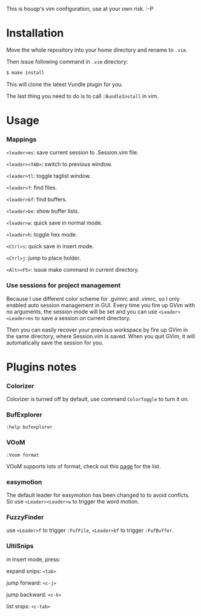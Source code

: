 This is houqp's vim configuration, use at your own risk. :-P

# Installation

Move the whole repository into your home directory and rename to `.vim`. 

Then issue following command in `.vim` directory:

```bash
$ make install
```

This will clone the latest Vundle plugin for you. 

The last thing you need to do is to call `:BundleInstall` in vim.



# Usage
### Mappings
`<leader>ms`: save current session to .Session.vim file.

`<leader><TAB>`: switch to previous window.

`<leader>tl`: toggle taglist window.

`<leader>f`: find files.

`<leader>bf`: find buffers.

`<leader>be`: show buffer lists.

`<leader>w`: quick save in normal mode.

`<leader>h`: toggle hex mode.

`<Ctrl>s`: quick save in insert mode.

`<Ctrl>j`: jump to place holder.

`<Alt><F5>`: issue make command in current directory.

### Use sessions for project management
Because I use different color scheme for .gvimrc and .vimrc, so I only
enabled auto session management in GUI. Every time you fire up GVim with no arguments,
the session mode will be set and you can use `<Leader><Leader>ms` to save a
session on current directory.

Then you can easily recover your previous workspace by fire up GVim in the
same directory, where Session.vim is saved. When you quit GVim, it will automatically
save the session for you.


# Plugins notes
### Colorizer

Colorizer is turned off by default, use command `ColorToggle` to turn it on.


### BufExplorer

`:help bufexplorer`


### VOoM

`:Voom format`

VOoM supports lots of format, check out this [page](http://vim-voom.github.com) for the list.


### easymotion

The default leader for easymotion has been changed to <Leader><Leader> to avoid conflcts. So use `<Leader><Leader>w` to trigger the word motion.


### FuzzyFinder

use `<Leader>f` to trigger `:FufFile`, `<Leader>bf` to trigger `:FufBuffer`.


### UltiSnips

in insert mode, press:

expand snips: `<tab>`

jump forward: `<c-j>`

jump backward: `<c-k>`

list snips: `<c-tab>`
